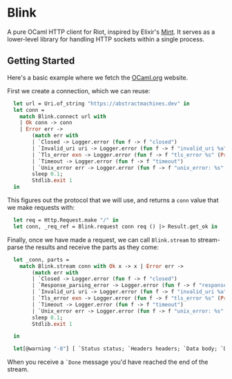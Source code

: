 # Blink

A pure OCaml HTTP client for Riot, inspired by Elixir's [Mint][mint]. It serves as a lower-level library for handling HTTP sockets within a single process. 

[mint]: https://github.com/elixir-mint/mint/

## Getting Started

Here's a basic example where we fetch the [OCaml.org][ocaml] website.

[ocaml]: https://ocaml.org

First we create a connection, which we can reuse:

<!-- $MDX file=./test/get_ocaml_org_test.ml,part=conn -->
```ocaml
  let url = Uri.of_string "https://abstractmachines.dev" in
  let conn =
    match Blink.connect url with
    | Ok conn -> conn
    | Error err ->
        (match err with
        | `Closed -> Logger.error (fun f -> f "closed")
        | `Invalid_uri uri -> Logger.error (fun f -> f "invalid_uri %a" Uri.pp uri)
        | `Tls_error exn -> Logger.error (fun f -> f "tls_error %s" (Printexc.to_string exn))
        | `Timeout -> Logger.error (fun f -> f "timeout")
        | `Unix_error err -> Logger.error (fun f -> f "unix_error: %s" (Unix.error_message err)));
        sleep 0.1;
        Stdlib.exit 1
  in
```

This figures out the protocol that we will use, and returns a `conn` value that we make requests with:

<!-- $MDX file=./test/get_ocaml_org_test.ml,part=request -->
```ocaml
  let req = Http.Request.make "/" in
  let conn, _req_ref = Blink.request conn req () |> Result.get_ok in
```

Finally, once we have made a request, we can call `Blink.stream` to stream-parse the results and receive the parts as they come:

<!-- $MDX file=./test/get_ocaml_org_test.ml,part=stream -->
```ocaml
  let _conn, parts =
    match Blink.stream conn with Ok x -> x | Error err -> 
        (match err with
        | `Closed -> Logger.error (fun f -> f "closed")
        | `Response_parsing_error -> Logger.error (fun f -> f "response_parsing_error")
        | `Invalid_uri uri -> Logger.error (fun f -> f "invalid_uri %a" Uri.pp uri)
        | `Tls_error exn -> Logger.error (fun f -> f "tls_error %s" (Printexc.to_string exn))
        | `Timeout -> Logger.error (fun f -> f "timeout")
        | `Unix_error err -> Logger.error (fun f -> f "unix_error: %s" (Unix.error_message err)));
        sleep 0.1;
        Stdlib.exit 1

  in

  let[@warning "-8"] [ `Status status; `Headers headers; `Data body; `Done ] =  parts in
```

When you receive a `` `Done `` message you'd have reached the end of the stream.
